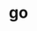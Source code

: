 ---
title: "go"
layout: cache
categories: [package, develop]
meta: {"versions": ["1.21.6"], "compilers": ["gcc@=7.5.0"], "oss": ["ubuntu18.04"], "platforms": ["linux"], "targets": ["x86_64_v3"], "stacks": ["developer-tools", "root"], "num_specs": 2, "num_specs_by_stack": {"root": 2, "developer-tools": 2}}
spec_details: [{"hash": "lhk4uoj7it7g7axmmej567pnwnf3uhj3", "compiler": "gcc@=7.5.0", "versions": ["1.21.6"], "os": "ubuntu18.04", "platform": "linux", "target": "x86_64_v3", "variants": ["build_system=generic"], "stacks": ["root", "developer-tools"], "size": "-", "tarball": "https://binaries.spack.io/develop/build_cache/linux-ubuntu18.04-x86_64_v3/gcc-7.5.0/go-1.21.6/linux-ubuntu18.04-x86_64_v3-gcc-7.5.0-go-1.21.6-lhk4uoj7it7g7axmmej567pnwnf3uhj3.spack"}, {"hash": "xernrjva4wiyncey27ovpkmupngnunmz", "compiler": "gcc@=7.5.0", "versions": ["1.21.6"], "os": "ubuntu18.04", "platform": "linux", "target": "x86_64_v3", "variants": ["build_system=generic"], "stacks": ["root", "developer-tools"], "size": "-", "tarball": "https://binaries.spack.io/develop/build_cache/linux-ubuntu18.04-x86_64_v3/gcc-7.5.0/go-1.21.6/linux-ubuntu18.04-x86_64_v3-gcc-7.5.0-go-1.21.6-xernrjva4wiyncey27ovpkmupngnunmz.spack"}]
---